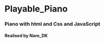 <h1> Playable_Piano</h1>
<h3>Piano with html and Css and JavaScript</h3>
<h4>Realised by Naro_DK</h4>
